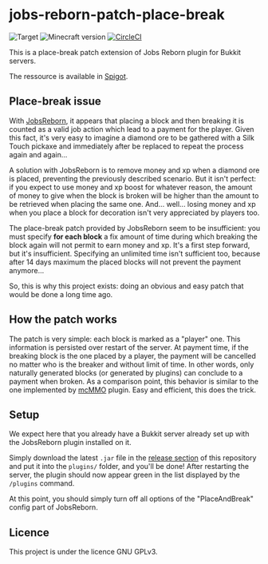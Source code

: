 # jobs-reborn-patch-place-break
![Target](https://img.shields.io/badge/plugin-Minecraft-blueviolet)
![Minecraft version](https://img.shields.io/badge/version-1.8%20--%201.19-blue)
[![CircleCI](https://dl.circleci.com/status-badge/img/gh/Djaytan/mc-jobs-reborn-patch-place-break/tree/main.svg?style=svg)](https://dl.circleci.com/status-badge/redirect/gh/Djaytan/mc-jobs-reborn-patch-place-break/tree/main)

This is a place-break patch extension of Jobs Reborn plugin for Bukkit servers.

The ressource is available in [Spigot](https://www.spigotmc.org/resources/jobsreborn-patchplacebreak.102779/).

## Place-break issue

With [JobsReborn](https://www.spigotmc.org/resources/jobs-reborn.4216/), it appears that placing
a block and then breaking it is counted as a valid job action which lead to a payment for the player.
Given this fact, it's very easy to imagine a diamond ore to be gathered with a Silk Touch pickaxe
and immediately after be replaced to repeat the process again and again...

A solution with JobsReborn is to remove money and xp when a diamond ore is placed, preventing
the previously described scenario. But it isn't perfect: if you expect to use money and xp boost
for whatever reason, the amount of money to give when the block is broken will be higher than
the amount to be retrieved when placing the same one. And... well... losing money and xp when you
place a block for decoration isn't very appreciated by players too.

The place-break patch provided by JobsReborn seem to be insufficient: you must specify **for each
block** a fix amount of time during which breaking the block again will not permit to earn money
and xp. It's a first step forward, but it's insufficient. Specifying an unlimited time isn't
sufficient too, because after 14 days maximum the placed blocks will not prevent the payment
anymore...

So, this is why this project exists: doing an obvious and easy patch that would be done a long time
ago.

## How the patch works

The patch is very simple: each block is marked as a "player" one. This information
is persisted over restart of the server. At payment time, if the breaking block is the one placed
by a player, the payment will be cancelled no matter who is the breaker and without limit of time.
In other words, only naturally generated blocks (or generated by plugins) can conclude to a payment when broken.
As a comparison point, this behavior is similar to the one implemented by
[mcMMO](https://www.spigotmc.org/resources/official-mcmmo-original-author-returns.64348/) plugin.
Easy and efficient, this does the trick.

## Setup

We expect here that you already have a Bukkit server already set up with the JobsReborn plugin
installed on it.

Simply download the latest `.jar` file in the
[release section](https://github.com/Djaytan/mc-jobs-reborn-patch-place-break/releases/) of this
repository and put it into the `plugins/` folder, and you'll be done! After restarting the server,
the plugin should now appear green in the list displayed by the `/plugins` command.

At this point, you should simply turn off all options of the "PlaceAndBreak" config part of JobsReborn.

## Licence

This project is under the licence GNU GPLv3.
